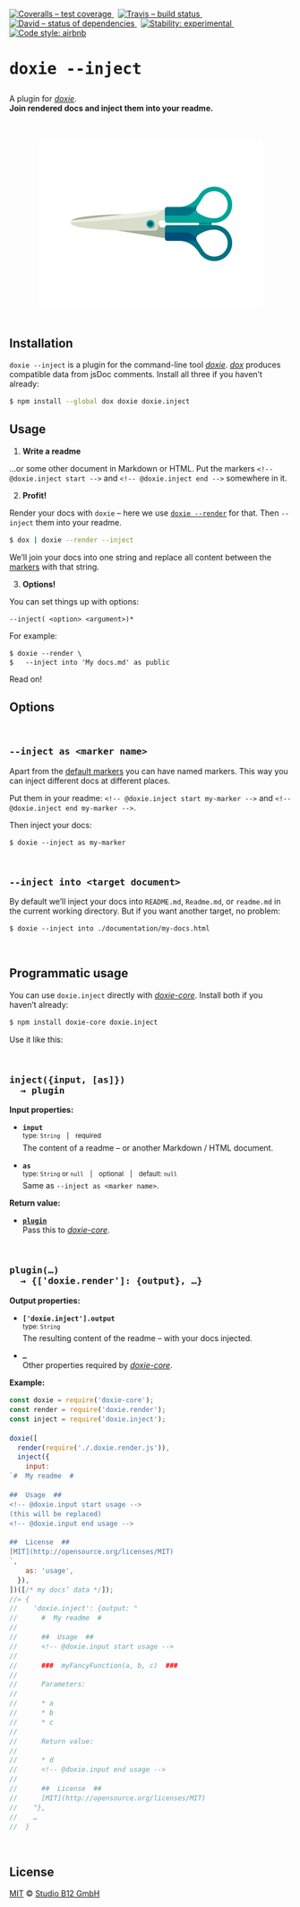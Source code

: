 [![Coveralls – test coverage
](https://img.shields.io/coveralls/studio-b12/doxie.inject.svg?style=flat-square)
](https://coveralls.io/r/studio-b12/doxie.inject)
 [![Travis – build status
](https://img.shields.io/travis/studio-b12/doxie.inject/master.svg?style=flat-square)
](https://travis-ci.org/studio-b12/doxie.inject)
 [![David – status of dependencies
](https://img.shields.io/david/studio-b12/doxie.inject.svg?style=flat-square)
](https://david-dm.org/studio-b12/doxie.inject)
 [![Stability: experimental
](https://img.shields.io/badge/stability-experimental-yellow.svg?style=flat-square)
](https://nodejs.org/api/documentation.html#documentation_stability_index)
 [![Code style: airbnb
](https://img.shields.io/badge/code%20style-airbnb-blue.svg?style=flat-square)
](https://github.com/airbnb/javascript)




<h1                                                                 id="/"><pre>
doxie --inject
</pre></h1>


A plugin for *[doxie][]*.  
**Join rendered docs and inject them into your readme.**

[doxie]:  https://github.com/studio-b12/doxie




<p align="center"><a
  title="Graphic by the great Justin Mezzell"
  href="http://justinmezzell.tumblr.com/post/95370140878"
  >
  <br/>
  <br/>
  <img
    src="Readme/Scissors.gif"
    width="400"
    height="300"
  />
  <br/>
  <br/>
</a></p>




Installation
------------

`doxie --inject` is a plugin for the command-line tool *[doxie][]*. *[dox][]* produces compatible data from jsDoc comments. Install all three if you haven’t already:

```sh
$ npm install --global dox doxie doxie.inject
```

[dox]:               http://npm.im/dox




Usage
-----

<a                                               id="/usage/write-a-readme"></a>
1) **Write a readme**

…or some other document in Markdown or HTML. Put the markers `<!-- @doxie.inject start -->` and `<!-- @doxie.inject end -->` somewhere in it.


2) **Profit!**

Render your docs with `doxie` – here we use [`doxie --render`] for that. Then `--inject` them into your readme.

```sh
$ dox | doxie --render --inject
```

We’ll join your docs into one string and replace all content between the [markers][] with that string.

[`doxie --render`]:  http://npm.im/doxie.render
[markers]:           #/usage/write-a-readme


3) **Options!**

You can set things up with options:

    --inject( <option> <argument>)*

For example:

    $ doxie --render \
    $   --inject into 'My docs.md' as public

Read on!




Options
-------


&nbsp;


<h3                                                               id="/as"><pre>
--inject as &lt;marker name&gt;
</pre></h3>

Apart from the [default markers][markers] you can have named markers. This way you can inject different docs at different places.

Put them in your readme: `<!-- @doxie.inject start my-marker -->` and `<!-- @doxie.inject end my-marker -->`.

Then inject your docs:

    $ doxie --inject as my-marker


&nbsp;


<h3                                                             id="/into"><pre>
--inject into &lt;target document&gt;
</pre></h3>

By default we’ll inject your docs into `README.md`, `Readme.md`, or `readme.md` in the current working directory. But if you want another target, no problem:

    $ doxie --inject into ./documentation/my-docs.html


&nbsp;




Programmatic usage
------------------

You can use `doxie.inject` directly with *[doxie-core][]*. Install both if you haven’t already:

```sh
$ npm install doxie-core doxie.inject
```

[doxie-core]:        http://npm.im/doxie-core


Use it like this:


&nbsp;


<h3                                                           id="/inject"><pre>
inject({input, [as]})
  → plugin
</pre></h3>

**Input properties:**

* **`input`**  
  <sup>type: `String` | required</sup>  
  The content of a readme – or another Markdown / HTML document.

* **`as`**  
  <sup>type: `String` or `null` | optional | default: `null`</sup>  
  Same as `--inject as <marker name>`.


**Return value:**

* **[`plugin`](#/plugin)**  
  Pass this to *[doxie-core][]*.


&nbsp;


<h3                                                           id="/plugin"><pre>
plugin(…)
  → {['doxie.render']: {output}, …}
</pre></h3>

**Output properties:**

* **`['doxie.inject'].output`**  
  <sup>type: `String`</sup>  
  The resulting content of the readme – with your docs injected.

* **`…`**  
  Other properties required by *[doxie-core][]*.


**Example:**

```js
const doxie = require('doxie-core');
const render = require('doxie.render');
const inject = require('doxie.inject');

doxie([
  render(require('./.doxie.render.js')),
  inject({
    input:
`#  My readme  #

##  Usage  ##
<!-- @doxie.input start usage -->
(this will be replaced)
<!-- @doxie.input end usage -->

##  License  ##
[MIT](http://opensource.org/licenses/MIT)
`,
    as: 'usage',
  }),
])([/* my docs’ data */]);
//» {
//    'doxie.inject': {output: "
//      #  My readme  #
//      
//      ##  Usage  ##
//      <!-- @doxie.input start usage -->
//      
//      ###  myFancyFunction(a, b, c)  ###
//      
//      Parameters:
//      
//      * a
//      * b
//      * c
//      
//      Return value:
//      
//      * d
//      <!-- @doxie.input end usage -->
//      
//      ##  License  ##
//      [MIT](http://opensource.org/licenses/MIT)
//    "},
//    …
//  }

```


&nbsp;




License
-------

[MIT][] © [Studio B12 GmbH][]

[MIT]:              ./License.md
[Studio B12 GmbH]:  http://studio-b12.de
